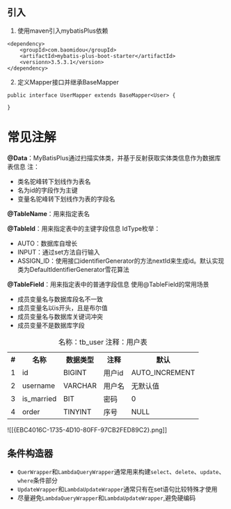 ## 引入
1. 使用maven引入mybatisPlus依赖
```
<dependency>  
    <groupId>com.baomidou</groupId>  
    <artifactId>mybatis-plus-boot-starter</artifactId>  
    <versionn>3.5.3.1</version>
</dependency>
```

2. 定义Mapper接口并继承BaseMapper
```
public interface UserMapper extends BaseMapper<User> {

}
```

# 常见注解

**@Data**：MyBatisPlus通过扫描实体类，并基于反射获取实体类信息作为数据库表信息
注：
* 类名驼峰转下划线作为表名
* 名为id的字段作为主键
* 变量名驼峰转下划线作为表的字段名

**@TableName**：用来指定表名

**@TableId**：用来指定表中的主键字段信息
IdType枚举：
* AUTO：数据库自增长
* INPUT：通过set方法自行输入
* ASSIGN_ID：使用接口identifierGenerator的方法nextId来生成id。默认实现类为DefaultIdentifierGenerator雪花算法

**@TableField**：用来指定表中的普通字段信息
使用@TableField的常用场景
* 成员变量名与数据库段名不一致
* 成员变量名以is开头，且是布尔值
* 成员变量名与数据库关键词冲突
* 成员变量不是数据库字段

<table>
  <caption>名称：tb_user   注释：用户表</caption>
  <tr>
    <th>#</th>
    <th>名称</th>
    <th>数据类型</th>
    <th>注释</th>
    <th>默认</th>
  </tr>
  <tr>
    <td>1</td>
    <td>id</td>
    <td>BIGINT</td>
    <td>用户id</td>
    <td>AUTO_INCREMENT</td>
  </tr>
  <tr>
    <td>2</td>
    <td>username</td>
    <td>VARCHAR</td>
    <td>用户名</td>
    <td>无默认值</td>
  </tr>
  <tr>
    <td>3</td>
    <td>is_married</td>
    <td>BIT</td>
    <td>密码</td>
    <td>0</td>
  </tr><tr>
    <td>4</td>
    <td>order</td>
    <td>TINYINT</td>
    <td>序号</td>
    <td>NULL</td>
  </tr>
</table>
![[{EBC4016C-1735-4D10-80FF-97CB2FED89C2}.png]]


## 条件构造器
* `QuerWrapper`和`LambdaQueryWrapper`通常用来构建`select`、`delete`、`update`、`where`条件部分
* `UpdateWrapper`和`LambdaUpdateWrapper`通常只有在set语句比较特殊才使用
* 尽量避免`LambdaQueryWrapper`和`LambdaUpdateWrapper`,避免硬编码



